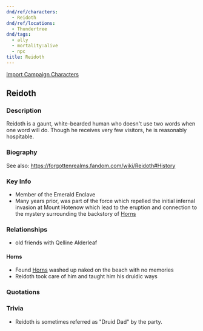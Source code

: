 ```yaml
---
dnd/ref/characters:
  - Reidoth
dnd/ref/locations:
  - Thundertree
dnd/tags:
  - ally
  - mortality:alive
  - npc
title: Reidoth
---
```


[Import Campaign Characters](/dnd/characters/)

## Reidoth

### Description

Reidoth is a gaunt, white-bearded human who doesn't use two words when one word will do. Though he receives very few visitors, he is reasonably hospitable.

### Biography

See also: <https://forgottenrealms.fandom.com/wiki/Reidoth#History>

### Key Info

- Member of the Emerald Enclave
- Many years prior, was part of the force which repelled the initial infernal invasion at Mount Hotenow which lead to the eruption and connection to the mystery surrounding the backstory of [Horns](/dnd/characters/horns)

### Relationships

- old friends with Qelline Alderleaf

#### Horns

- Found [Horns](/dnd/characters/horns) washed up naked on the beach with no memories
- Reidoth took care of him and taught him his druidic ways

### Quotations

### Trivia

- Reidoth is sometimes referred as "Druid Dad" by the party.
